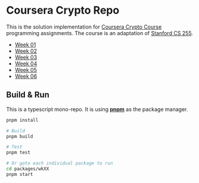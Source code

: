 # Coursera Crypto Repo

This is the solution implementation for [Coursera Crypto Course](https://www.coursera.org/learn/crypto) programming assignments. The course is an adaptation of [Stanford CS 255](https://crypto.stanford.edu/~dabo/cs255/).

- [Week 01](packages/wk01)
- [Week 02](packages/wk02)
- [Week 03](packages/wk03)
- [Week 04](packages/wk04)
- [Week 05](packages/wk05)
- [Week 06](packages/wk06)

## Build & Run

This is a typescript mono-repo. It is using [**pnpm**](https://pnpm.io/) as the package manager.

```bash
pnpm install

# Build
pnpm build

# Test
pnpm test

# Or goto each individual package to run
cd packages/wkXX
pnpm start
```
